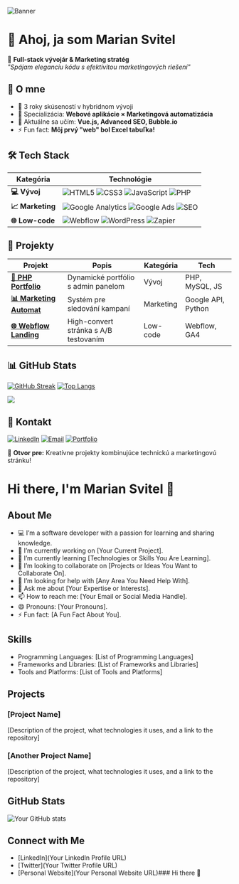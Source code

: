 <!-- Banner (nahraď URL vlastným - odporúčam Canva template) -->
![Banner](https://via.placeholder.com/1280x640/1A1A1A/FFFFFF?text=Marian+Svitel+%7C+Code+%26+Marketing+Alchemist+🚀&style=flat-square)

# 👋 Ahoj, ja som **Marian Svitel** 

🚀 **Full-stack vývojár & Marketing stratég**  
*"Spájam eleganciu kódu s efektivitou marketingových riešení"*

## 🌟 O mne
- 💼 3 roky skúseností v hybridnom vývoji
- 🧩 Specializácia: **Webové aplikácie × Marketingová automatizácia**
- 🌱 Aktuálne sa učím: **Vue.js, Advanced SEO, Bubble.io**
- ⚡ Fun fact: **Môj prvý "web" bol Excel tabuľka!**

## 🛠️ Tech Stack
| Kategória       | Technológie                                                                                                                                                                                                                                                                 |
|-----------------|-----------------------------------------------------------------------------------------------------------------------------------------------------------------------------------------------------------------------------------------------------------------------------|
| **💻 Vývoj**    | ![HTML5](https://img.shields.io/badge/HTML5-E34F26?style=flat-square&logo=html5&logoColor=white) ![CSS3](https://img.shields.io/badge/CSS3-1572B6?style=flat-square&logo=css3&logoColor=white) ![JavaScript](https://img.shields.io/badge/JavaScript-F7DF1E?style=flat-square&logo=javascript&logoColor=black) ![PHP](https://img.shields.io/badge/PHP-777BB4?style=flat-square&logo=php&logoColor=white) |
| **📈 Marketing** | ![Google Analytics](https://img.shields.io/badge/Google%20Analytics-E37400?style=flat-square&logo=googleanalytics&logoColor=white) ![Google Ads](https://img.shields.io/badge/Google%20Ads-4285F4?style=flat-square&logo=googleads&logoColor=white) ![SEO](https://img.shields.io/badge/SEO-0F0F0F?style=flat-square&logo=seo&logoColor=white) |
| **🌐 Low-code**  | ![Webflow](https://img.shields.io/badge/Webflow-4353FF?style=flat-square&logo=webflow&logoColor=white) ![WordPress](https://img.shields.io/badge/WordPress-21759B?style=flat-square&logo=wordpress&logoColor=white) ![Zapier](https://img.shields.io/badge/Zapier-FF4A00?style=flat-square&logo=zapier&logoColor=white) |

## 🚀 Projekty
| Projekt | Popis | Kategória | Tech | 
|---------|-------|-----------|------|
| **[🎯 PHP Portfolio](https://github.com/...)** | Dynamické portfólio s admin panelom | Vývoj | PHP, MySQL, JS |
| **[📊 Marketing Automat](https://github.com/...)** | Systém pre sledování kampaní | Marketing | Google API, Python |
| **[🌐 Webflow Landing](https://github.com/...)** | High-convert stránka s A/B testovaním | Low-code | Webflow, GA4 |

## 📊 GitHub Stats
[![GitHub Streak](https://streak-stats.demolab.com/?user=MarianSvitel&theme=dark&background=1A1A1A&border=FFFFFF)](https://git.io/streak-stats)
[![Top Langs](https://github-readme-stats.vercel.app/api/top-langs/?username=MarianSvitel&layout=compact&theme=dark&hide_border=true)](https://github.com/anuraghazra/github-readme-stats)

![](https://visitor-badge.glitch.me/badge?page_id=MarianSvitel.MarianSvitel)

## 📍 Kontakt
[![LinkedIn](https://img.shields.io/badge/-LinkedIn-0A66C2?style=for-the-badge&logo=linkedin)](https://linkedin.com/in/mariansvitel)
[![Email](https://img.shields.io/badge/-Email-EA4335?style=for-the-badge&logo=gmail)](mailto:marian.svitel@example.com)
[![Portfolio](https://img.shields.io/badge/-Portfolio-FF4088?style=for-the-badge&logo=google-chrome)](https://mariansvitel.com)

🔔 **Otvor pre:** Kreatívne projekty kombinujúce technickú a marketingovú stránku!

# Hi there, I'm Marian Svitel 👋

## About Me

- 💻 I’m a software developer with a passion for learning and sharing knowledge.
- 🔭 I’m currently working on [Your Current Project].
- 🌱 I’m currently learning [Technologies or Skills You Are Learning].
- 👯 I’m looking to collaborate on [Projects or Ideas You Want to Collaborate On].
- 🤔 I’m looking for help with [Any Area You Need Help With].
- 💬 Ask me about [Your Expertise or Interests].
- 📫 How to reach me: [Your Email or Social Media Handle].
- 😄 Pronouns: [Your Pronouns].
- ⚡ Fun fact: [A Fun Fact About You].

## Skills

- Programming Languages: [List of Programming Languages]
- Frameworks and Libraries: [List of Frameworks and Libraries]
- Tools and Platforms: [List of Tools and Platforms]

## Projects

### [Project Name]
[Description of the project, what technologies it uses, and a link to the repository]

### [Another Project Name]
[Description of the project, what technologies it uses, and a link to the repository]

## GitHub Stats

![Your GitHub stats](https://github-readme-stats.vercel.app/api?username=mariansvitel&show_icons=true&theme=radical)

## Connect with Me

- [LinkedIn](Your LinkedIn Profile URL)
- [Twitter](Your Twitter Profile URL)
- [Personal Website](Your Personal Website URL)### Hi there 👋

<!--
**mariansvitel/mariansvitel** is a ✨ _special_ ✨ repository because its `README.md` (this file) appears on your GitHub profile.

Here are some ideas to get you started:

- 🔭 I’m currently working on ...
- 🌱 I’m currently learning ...
- 👯 I’m looking to collaborate on ...
- 🤔 I’m looking for help with ...
- 💬 Ask me about ...
- 📫 How to reach me: ...
- 😄 Pronouns: ...
- ⚡ Fun fact: ...
-->
